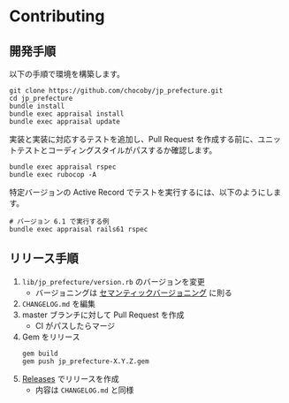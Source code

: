 # Contributing

## 開発手順

以下の手順で環境を構築します。

```
git clone https://github.com/chocoby/jp_prefecture.git
cd jp_prefecture
bundle install
bundle exec appraisal install
bundle exec appraisal update
```

実装と実装に対応するテストを追加し、Pull Request を作成する前に、ユニットテストとコーディングスタイルがパスするか確認します。

```
bundle exec appraisal rspec
bundle exec rubocop -A
```

特定バージョンの Active Record でテストを実行するには、以下のようにします。

```
# バージョン 6.1 で実行する例
bundle exec appraisal rails61 rspec
```

## リリース手順

1. `lib/jp_prefecture/version.rb` のバージョンを変更
   - バージョニングは [セマンティックバージョニング](https://semver.org/lang/ja/) に則る
1. `CHANGELOG.md` を編集
1. master ブランチに対して Pull Request を作成
   - CI がパスしたらマージ
1. Gem をリリース
   ```
   gem build
   gem push jp_prefecture-X.Y.Z.gem
   ```
1. [Releases](https://github.com/chocoby/jp_prefecture/releases) でリリースを作成
   - 内容は `CHANGELOG.md` と同様
